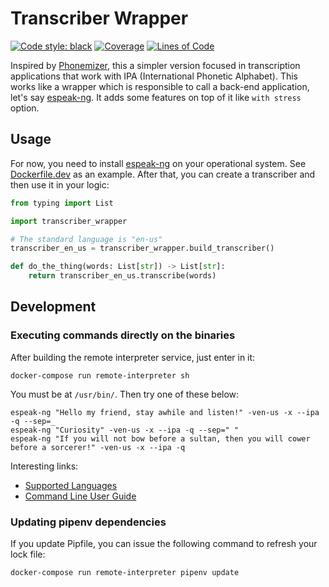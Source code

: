 # Transcriber Wrapper

[![Code style: black](https://img.shields.io/badge/code%20style-black-000000.svg)](https://github.com/psf/black)
[![Coverage](https://sonarcloud.io/api/project_badges/measure?project=willianantunes_transcriber-wrapper&metric=coverage)](https://sonarcloud.io/dashboard?id=willianantunes_transcriber-wrapper)
[![Lines of Code](https://sonarcloud.io/api/project_badges/measure?project=willianantunes_transcriber-wrapper&metric=ncloc)](https://sonarcloud.io/dashboard?id=willianantunes_transcriber-wrapper)

Inspired by [Phonemizer](https://github.com/bootphon/phonemizer), this a simpler version focused in transcription applications that work with IPA (International Phonetic Alphabet). This works like a wrapper which is responsible to call a back-end application, let's say [espeak-ng](https://github.com/espeak-ng/espeak-ng). It adds some features on top of it like `with stress` option.

## Usage

For now, you need to install [espeak-ng](https://github.com/espeak-ng/espeak-ng) on your operational system. See [Dockerfile.dev](./Dockerfile.dev) as an example. After that, you can create a transcriber and then use it in your logic:

```python
from typing import List

import transcriber_wrapper

# The standard language is "en-us"
transcriber_en_us = transcriber_wrapper.build_transcriber()

def do_the_thing(words: List[str]) -> List[str]:
    return transcriber_en_us.transcribe(words)
```

## Development

### Executing commands directly on the binaries

After building the remote interpreter service, just enter in it:

    docker-compose run remote-interpreter sh

You must be at `/usr/bin/`. Then try one of these below:

```shell
espeak-ng "Hello my friend, stay awhile and listen!" -ven-us -x --ipa -q --sep=_
espeak-ng "Curiosity" -ven-us -x --ipa -q --sep=" "
espeak-ng "If you will not bow before a sultan, then you will cower before a sorcerer!" -ven-us -x --ipa -q
```

Interesting links:

- [Supported Languages](https://github.com/espeak-ng/espeak-ng/blob/53915bf0a7cd48f90c4a38ac52fff697723d9f4d/docs/languages.md)
- [Command Line User Guide](https://github.com/espeak-ng/espeak-ng/blob/53915bf0a7cd48f90c4a38ac52fff697723d9f4d/src/espeak-ng.1.ronn)

### Updating pipenv dependencies

If you update Pipfile, you can issue the following command to refresh your lock file:

    docker-compose run remote-interpreter pipenv update
